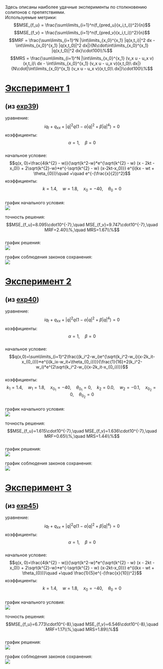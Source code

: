 Здесь описаны наиболее удачные эксперименты по столкновению солитонов с препятствиями.  
Используемые метрики:  
$$MSE_{f_u} = \frac{\sum\limits_{i=1}^n(f_{pred_u}(x_i,t_i))^2}{n}$$
$$MSE_{f_v} = \frac{\sum\limits_{i=1}^n(f_{pred_v}(x_i,t_i))^2}{n}$$
$$MRF = \frac{\sum\limits_{i=1}^N |\int\limits_{x_0}^{x_1} |q(x,t_i)|^2 dx - \int\limits_{x_0}^{x_1} |q(x,t_0)|^2 dx|}{N\cdot\int\limits_{x_0}^{x_1} |q(x,t_0)|^2 dx}\cdot100\\%$$
$$MRS = \frac{\sum\limits_{i=1}^N |\int\limits_{x_0}^{x_1} (v_x u - u_x v)(x,t_i)\ dx - \int\limits_{x_0}^{x_1} (v_x u - u_x v)(x,t_0)\ dx|}{N\cdot|\int\limits_{x_0}^{x_1} (v_x u - u_x v)(x,t_0)\ dx|}\cdot100\\%$$
# [Эксперимент 1](https://colab.research.google.com/drive/1_dj__EbFA3vHLXWkEEVa4WmgloZSrZH0#scrollTo=iTTzMxS5HoqJ)  
## (из [exp39](https://github.com/mikhakuv/PINNs/blob/main/experiments/exp39.md))  
уравнение: $$iq_t + q_{xx} + |q|^2 q (1 - \alpha |q|^2 + \beta |q|^4) = 0$$
коэффициенты: $$\alpha=1,\quad \beta=0$$  
начальное условие: $$q(x, 0)=\frac{4(k^{2} - w)}{\sqrt{k^2-w}*e^{\sqrt{k^{2} - w} (x - 2kt - x_0)} + 2\sqrt{k^{2}-w}*e^{-\sqrt{k^{2} - w} (x-2kt-x_0)}} e^{i(kx - wt + \theta_{0})}\quad +\quad e^{-(\frac{x}{2})^2}$$
коэффициенты: $$k=1.4,\quad w=1.8,\quad x_0=-40,\quad \theta_0=0$$  
график начального условия:  
<img src="https://github.com/mikhakuv/PINNs/blob/main/pictures/collisions_ic_1.png">  

точность решения: $$MSE_{f_u}=8.095\cdot10^{-7},\quad MSE_{f_v}=9.747\cdot10^{-7},\quad MRF=2.40\\%,\quad MRS=1.67\\%$$  
график решения:  
<img src="https://github.com/mikhakuv/PINNs/blob/main/pictures/collisions_results_uv_1.png">  

график соблюдения законов сохранения:  
<img src="https://github.com/mikhakuv/PINNs/blob/main/pictures/collisions_results_laws_1.png">  

# [Эксперимент 2](https://colab.research.google.com/drive/18KxANOxek6X0Lmfr3zRwjOPt17_tAH3Q#scrollTo=c3d-Gv_t-qEl)  
## (из [exp40](https://github.com/mikhakuv/PINNs/blob/main/experiments/exp40.md))  
уравнение: $$iq_t + q_{xx} + |q|^2 q (1 - \alpha |q|^2 + \beta |q|^4) = 0$$
коэффициенты: $$\alpha=1,\quad \beta=0$$  
начальное условие: $$q(x,0)=\sum\limits_{i=1}^2\frac{(k_i^2-w_i)e^{\sqrt{k_i^2-w_i}(x-2k_it-x_{0_i})}*e^{i(k_ix-w_it+\theta_{0_i})}}{\frac{1}{16}+2(k_i^2-w_i)*e^{2\sqrt{k_i^2-w_i}(x-2k_it-x_{0_i})}}$$  
коэффициенты: $$k_1=1.4,\quad w_1=1.8,\quad x_{0_1}=-40,\quad \theta_{0_1}=0,\quad k_2=0.0,\quad w_2=-0.1,\quad x_{0_2}=0,\quad \theta_{0_2}=0$$  
график начального условия:  
<img src="https://github.com/mikhakuv/PINNs/blob/main/pictures/collisions_ic_2.png">  

точность решения: $$MSE_{f_u}=1.615\cdot10^{-7},\quad MSE_{f_v}=1.636\cdot10^{-7},\quad MRF=0.65\\%,\quad MRS=1.44\\%$$  
график решения:  
<img src="https://github.com/mikhakuv/PINNs/blob/main/pictures/collisions_results_uv_2.png">  

график соблюдения законов сохранения:  
<img src="https://github.com/mikhakuv/PINNs/blob/main/pictures/collisions_results_laws_2.png">  

# [Эксперимент 3](https://colab.research.google.com/drive/1F49spr8G_Q1z05kgfdrEQTYUtEM2KLO-#scrollTo=r4Vm3aNbjX_6)  
## (из [exp45](https://github.com/mikhakuv/PINNs/blob/main/experiments/exp45.md))  
уравнение: $$iq_t + q_{xx} + |q|^2 q (1 - \alpha |q|^2 + \beta |q|^4) = 0$$
коэффициенты: $$\alpha=1,\quad \beta=0$$  
начальное условие: $$q(x, 0)=\frac{4(k^{2} - w)}{\sqrt{k^2-w}*e^{\sqrt{k^{2} - w} (x - 2kt - x_0)} + 2\sqrt{k^{2}-w}*e^{-\sqrt{k^{2} - w} (x-2kt-x_0)}} e^{i(kx - wt + \theta_{0})}\quad +\quad \frac{1}{5}e^{-(\frac{x}{10})^2}$$
коэффициенты: $$k=1.4,\quad w=1.8,\quad x_0=-40,\quad \theta_0=0$$  
график начального условия:  
<img src="https://github.com/mikhakuv/PINNs/blob/main/pictures/collisions_ic_3.png">  

точность решения: $$MSE_{f_u}=6.773\cdot10^{-8},\quad MSE_{f_v}=6.546\cdot10^{-8},\quad MRF=1.17\\%,\quad MRS=1.89\\%$$  
график решения:  
<img src="https://github.com/mikhakuv/PINNs/blob/main/pictures/collisions_results_uv_3.png">  

график соблюдения законов сохранения:  
<img src="https://github.com/mikhakuv/PINNs/blob/main/pictures/collisions_results_laws_3.png">  

